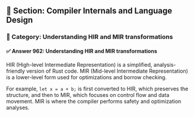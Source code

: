 ## 📘 Section: Compiler Internals and Language Design  
### 🔹 Category: Understanding HIR and MIR transformations  
#### ✅ Answer 962: Understanding HIR and MIR transformations

HIR (High-level Intermediate Representation) is a simplified, analysis-friendly version of Rust code. MIR (Mid-level Intermediate Representation) is a lower-level form used for optimizations and borrow checking.

For example, `let x = a + b;` is first converted to HIR, which preserves the structure, and then to MIR, which focuses on control flow and data movement. MIR is where the compiler performs safety and optimization analyses.
